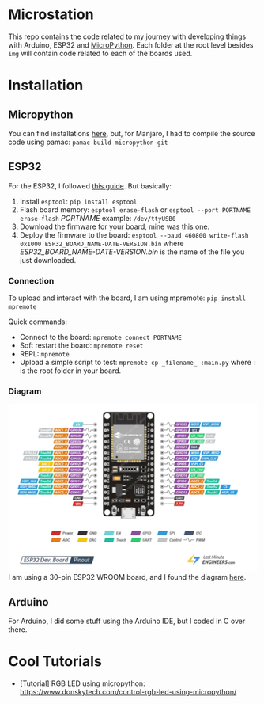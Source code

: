 # Microstation

This repo contains the code related to my journey with developing things with Arduino, ESP32 and [MicroPython](https://micropython.org/). Each folder at the root level besides `img` will contain code related to each of the boards used.


# Installation

## Micropython
You can find installations [here](https://micropython.org/download/), but,  for Manjaro, I had to compile the source code using pamac: `pamac build micropython-git`

## ESP32
For the ESP32, I followed [this guide](https://micropython.org/download/ESP32_GENERIC/). But basically:

1. Install `esptool`: `pip install esptool`
2. Flash board memory: `esptool erase-flash` or `esptool --port PORTNAME erase-flash`
   _PORTNAME_ example: `/dev/ttyUSB0`
3. Download the firmware for your board, mine was [this one](https://micropython.org/download/ESP32_GENERIC/).
4. Deploy the firmware to the board: `esptool --baud 460800 write-flash 0x1000 ESP32_BOARD_NAME-DATE-VERSION.bin`
where _ESP32_BOARD_NAME-DATE-VERSION.bin_  is the name of the file you just downloaded.

### Connection
To upload and interact with the board, I am using mpremote: `pip install mpremote`

Quick commands:
- Connect to the board: `mpremote connect PORTNAME`
- Soft restart the board: `mpremote reset` 
- REPL: `mpremote`
- Upload a simple script to test: `mpremote cp _filename_ :main.py`
where `:` is the root folder in your board. 


### Diagram
![Screenshot](./img/esp32-diagram.png)
I am using a 30-pin ESP32 WROOM board, and I found the diagram [here](https://lastminuteengineers.com/esp32-pinout-reference/).
## Arduino
For Arduino, I did some stuff using the Arduino IDE, but I coded in C over there.


# Cool Tutorials

- [Tutorial] RGB LED using micropython: https://www.donskytech.com/control-rgb-led-using-micropython/
